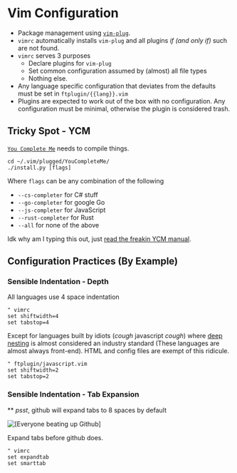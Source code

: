 # Vim Configuration

- Package management using [`vim-plug`](https://github.com/junegunn/vim-plug).
- `vimrc` automatically installs `vim-plug` and all plugins *if (and only if)* such are not found.
- `vimrc` serves 3 purposes
  - Declare plugins for `vim-plug`
  - Set common configuration assumed by (almost) all file types
  - Nothing else.
- Any language specific configuration that deviates from the defaults must be set in `ftplugin/{{lang}}.vim`
- Plugins are expected to work out of the box with no configuration. Any configuration must be minimal, otherwise the plugin is considered trash.

## Tricky Spot - YCM
[`You Complete Me`](https://github.com/Valloric/YouCompleteMe) needs to compile things.

```
cd ~/.vim/plugged/YouCompleteMe/
./install.py [flags]
```
Where `flags` can be any combination of the following

- `--cs-completer` for C# stuff
- `--go-completer` for google Go
- `--js-completer` for JavaScript
- `--rust-completer` for Rust
- `--all` for none of the above

Idk why am I typing this out, just [read the freakin YCM manual](https://github.com/Valloric/YouCompleteMe#installation).

## Configuration Practices (By Example)

### Sensible Indentation - Depth

All languages use 4 space indentation
```vim
" vimrc
set shiftwidth=4
set tabstop=4
```

Except for languages built by idiots (*cough* javascript *cough*) where [deep nesting](http://callbackhell.com/) is almost considered an industry standard (These languages are almost always front-end). HTML and config files are exempt of this ridicule.

```vim
" ftplugin/javascript.vim
set shiftwidth=2
set tabstop=2
```

### Sensible Indentation - Tab Expansion
** *psst*, github will expand tabs to 8 spaces by default

![[*Everyone beating up Github*]](https://i.imgur.com/80gDSHh.png)

Expand tabs before github does.
```vim
" vimrc
set expandtab
set smarttab
```
